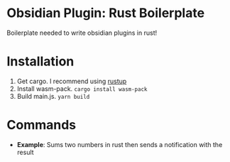 # Obsidian Plugin: Rust Boilerplate
Boilerplate needed to write obsidian plugins in rust!

# Installation
1. Get cargo. I recommend using [rustup](https://rustup.rs/)
2. Install wasm-pack. `cargo install wasm-pack`
3. Build main.js. `yarn build`

# Commands
- __Example__: Sums two numbers in rust then sends a notification with the result
